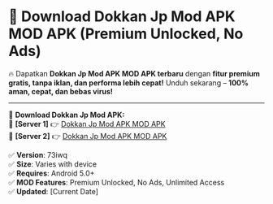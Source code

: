 # 🚀 Download Dokkan Jp Mod APK MOD APK (Premium Unlocked, No Ads)  

🔥 Dapatkan **Dokkan Jp Mod APK MOD APK terbaru** dengan **fitur premium gratis, tanpa iklan, dan performa lebih cepat!** Unduh sekarang – **100% aman, cepat, dan bebas virus!**  

---


🔽 **Download Dokkan Jp Mod APK:**  
🔹 **[Server 1]** 👉 [Dokkan Jp Mod APK MOD APK](https://apkcomod.com?title=Dokkan_Jp_Mod_APK)  
🔹 **[Server 2]** 👉 [Dokkan Jp Mod APK MOD APK](https://apkcomod.com?title=Dokkan_Jp_Mod_APK)  


✅ **Version**: 73iwq  
✅ **Size**: Varies with device  
✅ **Requires**: Android 5.0+  
✅ **MOD Features**: Premium Unlocked, No Ads, Unlimited Access  
✅ **Updated**: [Current Date]  